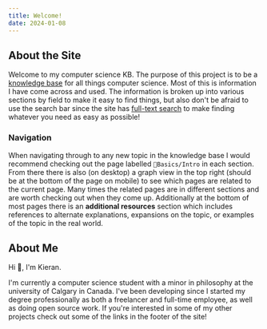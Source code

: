 ```yaml
---
title: Welcome!
date: 2024-01-08
---
```


## About the Site
Welcome to my computer science KB. The purpose of this project is to be a [knowledge base]() for all things computer science. Most of this is information I have come across and used. The information is broken up into various sections by field to make it easy to find things, but also don't be afraid to use the search bar since the site has [full-text search]() to make finding whatever you need as easy as possible!

### Navigation
When navigating through to any new topic in the knowledge base I would recommend checking out the page labelled `🌱Basics/Intro` in each section.  From there there is also (on desktop) a graph view in the top right (should be at the bottom of the page on mobile) to see which pages are related to the current page. Many times the related pages are in different sections and are worth checking out when they come up. Additionally at the bottom of most pages there is an **additional resources** section which includes references to alternate explanations, expansions on the topic, or examples of the topic in the real world.
## About Me
Hi 👋, I'm Kieran. 

I'm currently a computer science student with a minor in philosophy at the university of Calgary in Canada. I've been developing since I started my degree professionally as both a freelancer and full-time employee, as well as doing open source work. If you're interested in some of my other projects check out some of the links in the footer of the site!